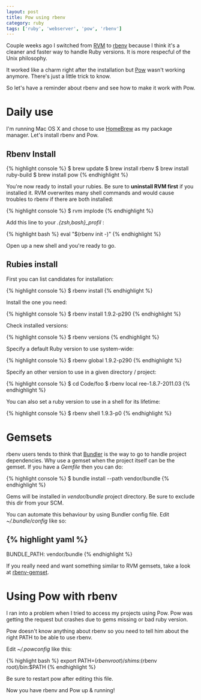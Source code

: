 ```yaml
---
layout: post
title: Pow using rbenv
category: ruby
tags: ['ruby', 'webserver', 'pow', 'rbenv']
---
```


Couple weeks ago I switched from [RVM](http://beginrescueend.com/) to [rbenv](https://github.com/sstephenson/rbenv) because I think it's a cleaner and faster way to handle Ruby versions. It is more respecful of the Unix philosophy.

It worked like a charm right after the installation but [Pow](http://pow.cx/) wasn't working anymore. There's just a little trick to know.

So let's have a reminder about rbenv and see how to make it work with Pow.

Daily use
=========

I'm running Mac OS X and chose to use [HomeBrew](http://mxcl.github.com/homebrew/) as my package manager. Let's install rbenv and Pow.

Rbenv Install
-------------

{% highlight console %}
$ brew update
$ brew install rbenv
$ brew install ruby-build
$ brew install pow
{% endhighlight %}

You're now ready to install your rubies. Be sure to **uninstall RVM first** if you installed it. RVM overwrites many shell commands and would cause troubles to rbenv if there are both installed:

{% highlight console %}
$ rvm implode
{% endhighlight %}

Add this line to your *.{zsh,bash}\_profil* :

{% highlight bash %}
eval "$(rbenv init -)"
{% endhighlight %}

Open up a new shell and you're ready to go.

Rubies install
--------------

First you can list candidates for installation:

{% highlight console %}
$ rbenv install
{% endhighlight %}

Install the one you need:

{% highlight console %}
$ rbenv install 1.9.2-p290
{% endhighlight %}

Check installed versions:

{% highlight console %}
$ rbenv versions
{% endhighlight %}

Specify a default Ruby version to use system-wide:

{% highlight console %}
$ rbenv global 1.9.2-p290
{% endhighlight %}

Specify an other version to use in a given directory / project:

{% highlight console %}
$ cd Code/foo
$ rbenv local ree-1.8.7-2011.03
{% endhighlight %}

You can also set a ruby version to use in a shell for its lifetime:

{% highlight console %}
$ rbenv shell 1.9.3-p0
{% endhighlight %}

Gemsets
=======

rbenv users tends to think that [Bundler](http://gembundler.com/) is the way to go to handle project dependencies. Why use a gemset when the project itself can be the gemset. If you have a *Gemfile* then you can do:

{% highlight console %}
$ bundle install --path vendor/bundle
{% endhighlight %}

Gems will be installed in *vendor/bundle* project directory. Be sure to exclude this dir from your SCM.

You can automate this behaviour by using Bundler config file. Edit *~/.bundle/config* like so:

{% highlight yaml %}
---
  BUNDLE_PATH: vendor/bundle
{% endhighlight %}

If you really need and want something similar to RVM gemsets, take a look at [rbenv-gemset](https://github.com/jamis/rbenv-gemset).

Using Pow with rbenv
====================

I ran into a problem when I tried to access my projects using Pow. Pow was getting the request but crashes due to gems missing or bad ruby version.

Pow doesn't know anything about rbenv so you need to tell him about the right PATH to be able to use rbenv.

Edit *~/.powconfig* like this:

{% highlight bash %}
export PATH=$(rbenv root)/shims:$(rbenv root)/bin:$PATH
{% endhighlight %}

Be sure to restart pow after editing this file.

Now you have rbenv and Pow up & running!